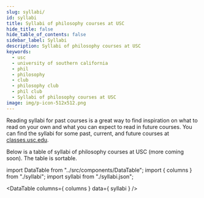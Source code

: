 ```yaml
---
slug: syllabi/
id: syllabi
title: Syllabi of philosophy courses at USC
hide_title: false
hide_table_of_contents: false
sidebar_label: Syllabi
description: Syllabi of philosophy courses at USC
keywords:
  - usc
  - university of southern california
  - phil
  - philosophy
  - club
  - philosophy club
  - phil club
  - Syllabi of philosophy courses at USC
image: img/p-icon-512x512.png
---
```


Reading syllabi for past courses is a great way to find inspiration on what to read on your own and what you can expect to read in future courses. You can find the syllabi for some past, current, and future courses at [classes.usc.edu](https://classes.usc.edu).

Below is a table of syllabi of philosophy courses at USC (more coming soon). The table is sortable.

<!-- To update the table, update `./syllabi.json` -->

import DataTable from "../src/components/DataTable";
import { columns } from "./syllabi";
import syllabi from "./syllabi.json";

<DataTable
columns={ columns }
data={ syllabi }
/>
